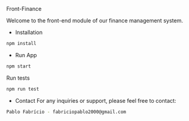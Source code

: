 Front-Finance

Welcome to the front-end module of our finance management system. 

- Installation
```sh
npm install 
```
- Run App
```sh
npm start
```

Run tests
```sh
npm run test
```

- Contact
For any inquiries or support, please feel free to contact:
```sh
Pablo Fabrício - fabriciopablo2000@gmail.com
```
